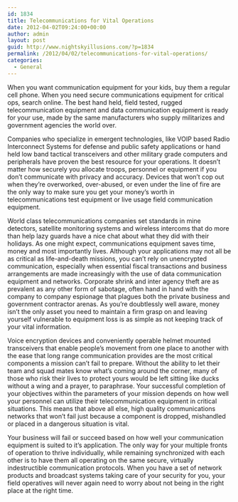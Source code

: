 ```yaml
---
id: 1834
title: Telecommunications for Vital Operations
date: 2012-04-02T09:24:00+00:00
author: admin
layout: post
guid: http://www.nightskyillusions.com/?p=1834
permalink: /2012/04/02/telecommunications-for-vital-operations/
categories:
  - General
---
```

When you want communication equipment for your kids, buy them a regular cell phone. When you need secure communications equipment for critical ops, search online. The best hand held, field tested, rugged telecommunication equipment and data communication equipment is ready for your use, made by the same manufacturers who supply militarizes and government agencies the world over.

Companies who specialize in emergent technologies, like VOIP based Radio Interconnect Systems for defense and public safety applications or hand held low band tactical transceivers and other military grade computers and peripherals have proven the best resource for your operations. It doesn&#8217;t matter how securely you allocate troops, personnel or equipment if you don&#8217;t communicate with privacy and accuracy. Devices that won&#8217;t cop out when they&#8217;re overworked, over-abused, or even under the line of fire are the only way to make sure you get your money&#8217;s worth in telecommunications test equipment or live usage field communication equipment.

World class telecommunications companies set standards in mine detectors, satellite monitoring systems and wireless intercoms that do more than help lazy guards have a nice chat about what they did with their holidays. As one might expect, communications equipment saves time, money and most importantly lives. Although your applications may not all be as critical as life-and-death missions, you can&#8217;t rely on unencrypted communication, especially when essential fiscal transactions and business arrangements are made increasingly with the use of data communication equipment and networks. Corporate shrink and inter agency theft are as prevalent as any other form of sabotage, often hand in hand with the company to company espionage that plagues both the private business and government contractor arenas. As you&#8217;re doubtlessly well aware, money isn&#8217;t the only asset you need to maintain a firm grasp on and leaving yourself vulnerable to equipment loss is as simple as not keeping track of your vital information.

Voice encryption devices and conveniently operable helmet mounted transceivers that enable people&#8217;s movement from one place to another with the ease that long range communication provides are the most critical components a mission can&#8217;t fail to prepare. Without the ability to let their team and squad mates know what&#8217;s coming around the corner, many of those who risk their lives to protect yours would be left sitting like ducks without a wing and a prayer, to paraphrase. Your successful completion of your objectives within the parameters of your mission depends on how well your personnel can utilize their telecommunication equipment in critical situations. This means that above all else, high quality communications networks that won&#8217;t fail just because a component is dropped, mishandled or placed in a dangerous situation is vital.

Your business will fail or succeed based on how well your communication equipment is suited to it&#8217;s application. The only way for your multiple fronts of operation to thrive individually, while remaining synchronized with each other is to have them all operating on the same secure, virtually indestructible communication protocols. When you have a set of network products and broadcast systems taking care of your security for you, your field operatives will never again need to worry about not being in the right place at the right time.